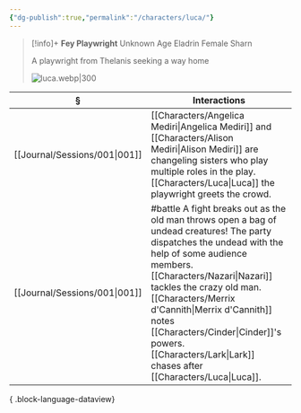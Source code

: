 ```yaml
---
{"dg-publish":true,"permalink":"/characters/luca/"}
---
```


> [!info]+
> **Fey Playwright**
> Unknown Age Eladrin Female
> Sharn
> 
> A playwright from Thelanis seeking a way home
> 
> ![luca.webp|300](/img/user/z_attachments/luca.webp)

| §                                | Interactions                                                                                                                                                                                                                                                                   |
| -------------------------------- | ------------------------------------------------------------------------------------------------------------------------------------------------------------------------------------------------------------------------------------------------------------------------------ |
| [[Journal/Sessions/001\|001]] | [[Characters/Angelica Mediri\|Angelica Mediri]] and [[Characters/Alison Mediri\|Alison Mediri]] are changeling sisters who play multiple roles in the play. [[Characters/Luca\|Luca]] the playwright greets the crowd.                                                                                                                                |
| [[Journal/Sessions/001\|001]] | #battle A fight breaks out as the old man throws open a bag of undead creatures! The party dispatches the undead with the help of some audience members. [[Characters/Nazari\|Nazari]] tackles the crazy old man. [[Characters/Merrix d'Cannith\|Merrix d'Cannith]] notes [[Characters/Cinder\|Cinder]]'s powers. [[Characters/Lark\|Lark]] chases after [[Characters/Luca\|Luca]]. |

{ .block-language-dataview}